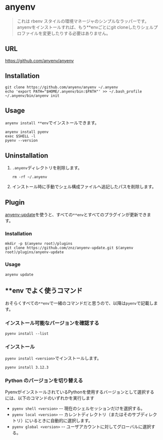 # anyenv

> これは rbenv スタイルの環境マネージャのシンプルなラッパーです。anyenvをインストールすれば、もう**envごとにgit cloneしたりシェルプロファイルを変更したりする必要はありません。

## URL

<https://github.com/anyenv/anyenv>

## Installation

```shell
git clone https://github.com/anyenv/anyenv ~/.anyenv
echo 'export PATH="$HOME/.anyenv/bin:$PATH"' >> ~/.bash_profile
~/.anyenv/bin/anyenv init
```

## Usage

`anyenv install **env`でインストールできます。

```shell
anyenv install pyenv
exec $SHELL -l
pyenv --version
```

## Uninstallation

1. `.anyenv`ディレクトリを削除します。

    ```shell
    rm -rf ~/.anyenv
    ```

2. インストール時に手動でシェル構成ファイルへ追記したパスを削除します。

## Plugin

[anyenv-update](https://github.com/znz/anyenv-update)を使うと、すべての`**env`とすべてのプラグインが更新できます。

### Installation

```shell
mkdir -p $(anyenv root)/plugins
git clone https://github.com/znz/anyenv-update.git $(anyenv root)/plugins/anyenv-update
```

### Usage

```shell
anyenv update
```

## **env でよく使うコマンド

おそらくすべての`**env`で一緒のコマンドだと思うので、以降は`pyenv`で記載します。

### インストール可能なバージョンを確認する

```shell
pyenv install --list
```

### インストール

`pyenv install <version>`でインストールします。

```shell
pyenv install 3.12.3
```

### Python のバージョンを切り替える

PyenvがインストールされているPythonを使用するバージョンとして選択するには、以下のコマンドのいずれかを実行します

- `pyenv shell <version>` -- 現在のシェルセッションだけを選択する。
- `pyenv local <version>` -- カレントディレクトリ（またはそのサブディレクトリ）にいるときに自動的に選択します。
- `pyenv global <version>` -- ユーザアカウントに対してグローバルに選択する。
